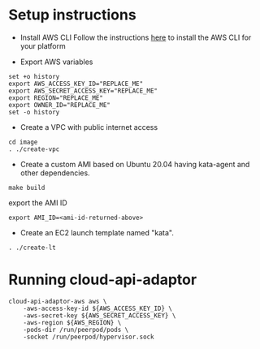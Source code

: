 # Setup instructions

- Install AWS CLI
Follow the instructions [here](https://docs.aws.amazon.com/cli/latest/userguide/getting-started-install.html) to install the AWS CLI for your platform

- Export AWS variables
```
set +o history
export AWS_ACCESS_KEY_ID="REPLACE_ME"
export AWS_SECRET_ACCESS_KEY="REPLACE_ME"
export REGION="REPLACE_ME"
export OWNER_ID="REPLACE_ME"
set -o history
```
- Create a VPC with public internet access
```
cd image
. ./create-vpc
```
- Create a custom AMI based on Ubuntu 20.04 having kata-agent and other dependencies.
```
make build
```
export the AMI ID
```
export AMI_ID=<ami-id-returned-above>
```
- Create an EC2 launch template named "kata". 
```
. ./create-lt
```


# Running cloud-api-adaptor

```
cloud-api-adaptor-aws aws \
    -aws-access-key-id ${AWS_ACCESS_KEY_ID} \
    -aws-secret-key ${AWS_SECRET_ACCESS_KEY} \
    -aws-region ${AWS_REGION} \
    -pods-dir /run/peerpod/pods \
    -socket /run/peerpod/hypervisor.sock
```

